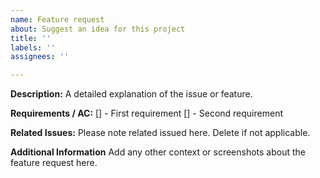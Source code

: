 ```yaml
---
name: Feature request
about: Suggest an idea for this project
title: ''
labels: ''
assignees: ''

---
```


**Description:**
A detailed explanation of the issue or feature.

**Requirements / AC:**
[] - First requirement
[] - Second requirement

**Related Issues:**
Please note related issued here. Delete if not applicable.

**Additional Information**
Add any other context or screenshots about the feature request here.
